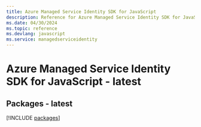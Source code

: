 ```yaml
---
title: Azure Managed Service Identity SDK for JavaScript
description: Reference for Azure Managed Service Identity SDK for JavaScript
ms.date: 04/30/2024
ms.topic: reference
ms.devlang: javascript
ms.service: managedserviceidentity
---
```

# Azure Managed Service Identity SDK for JavaScript - latest
## Packages - latest
[!INCLUDE [packages](managed-service-identity-index.md)]